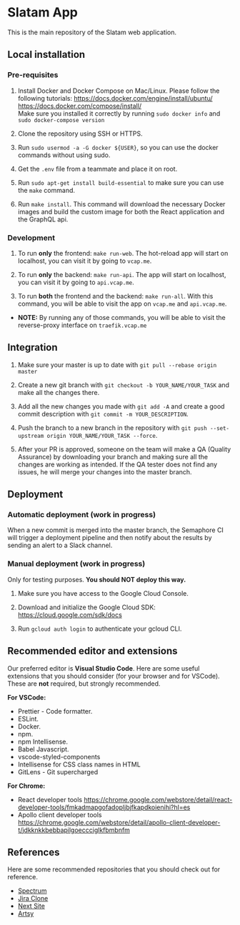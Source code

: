 # Slatam App
This is the main repository of the Slatam web application.


## Local installation

### Pre-requisites
1. Install Docker and Docker Compose on Mac/Linux. Please follow the following tutorials: https://docs.docker.com/engine/install/ubuntu/ <br /> https://docs.docker.com/compose/install/ <br /> Make sure you installed it correctly by running `sudo docker info` and `sudo docker-compose version`

2. Clone the repository using SSH or HTTPS.

3. Run `sudo usermod -a -G docker ${USER}`, so you can use the docker commands without using sudo.

4. Get the `.env` file from a teammate and place it on root.

5. Run `sudo apt-get install build-essential` to make sure you can use the `make` command.

6. Run `make install`. This command will download the necessary Docker images and build the custom image for both the React application and the GraphQL api.

### Development

1. To run **only** the frontend: `make run-web`. The hot-reload app will start on localhost, you can visit it by going to `vcap.me`.

2. To run **only** the backend: `make run-api`. The app will start on localhost, you can visit it by going to `api.vcap.me`.

3. To run **both** the frontend and the backend: `make run-all`. With this command, you will be able to visit the app on `vcap.me` and `api.vcap.me`.

* **NOTE:** By running any of those commands, you will be able to visit the reverse-proxy interface on `traefik.vcap.me`

## Integration
1. Make sure your master is up to date with `git pull --rebase origin master`

2. Create a new git branch with `git checkout -b YOUR_NAME/YOUR_TASK` and make all the changes there.

3. Add all the new changes you made with `git add -A` and create a good commit description with `git commit -m YOUR_DESCRIPTION`.

4. Push the branch to a new branch in the repository with `git push --set-upstream origin YOUR_NAME/YOUR_TASK --force`.

5. After your PR is approved, someone on the team will make a QA (Quality Assurance) by downloading your branch and making sure all the changes are working as intended. If the QA tester does not find any issues, he will merge your changes into the master branch.

## Deployment

### Automatic deployment (work in progress)

When a new commit is merged into the master branch, the Semaphore CI will trigger a deployment pipeline and then notify about the results by sending an alert to a Slack channel.

### Manual deployment (work in progress)

Only for testing purposes. **You should NOT deploy this way.**

1. Make sure you have access to the Google Cloud Console.

2. Download and initialize the Google Cloud SDK: https://cloud.google.com/sdk/docs

3. Run `gcloud auth login` to authenticate your gcloud CLI.

## Recommended editor and extensions

Our preferred editor is **Visual Studio Code**. Here are some useful extensions that you should consider (for your browser and for VSCode). These are **not** required, but strongly recommended.

**For VSCode:**

- Prettier - Code formatter.
- ESLint.
- Docker.
- npm.
- npm Intellisense.
- Babel Javascript.
- vscode-styled-components
- Intellisense for CSS class names in HTML
- GitLens - Git supercharged

**For Chrome:**

- React developer tools https://chrome.google.com/webstore/detail/react-developer-tools/fmkadmapgofadopljbjfkapdkoienihi?hl=es
- Apollo client developer tools https://chrome.google.com/webstore/detail/apollo-client-developer-t/jdkknkkbebbapilgoeccciglkfbmbnfm

## References

Here are some recommended repositories that you should check out for reference.

- [Spectrum](https://github.com/withspectrum/spectrum)
- [Jira Clone](https://github.com/oldboyxx/jira_clone/tree/master/api)
- [Next Site](https://github.com/zeit/next-site)
- [Artsy](https://github.com/artsy/force)
